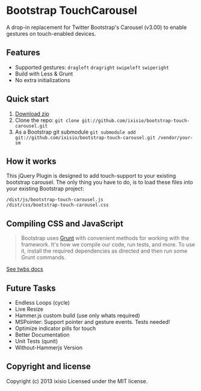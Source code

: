 
# Bootstrap TouchCarousel

A drop-in replacement for Twitter Bootstrap's Carousel (v3.00) to enable gestures on touch-enabled devices.


## Features

* Supported gestures: `dragleft` `dragright` `swipeleft` `swiperight`
* Build with Less & Grunt
* No extra initializations


## Quick start

1. [Download zip](https://github.com/ixisio/bootstrap-touch-carousel/archive/master.zip)
2. Clone the repo: `git clone git://github.com/ixisio/bootstrap-touch-carousel.git`
3. As a Bootstrap git submodule `git submodule add git://github.com/ixisio/bootstrap-touch-carousel.git /vendor/your-sm`


## How it works

This jQuery Plugin is designed to add touch-support to your existing bootstrap carousel. The only thing you have to do, is to load these files into your existing Bootstrap project:

```
/dist/js/bootstrap-touch-carousel.js
/dist/css/bootstrap-touch-carousel.css
```


## Compiling CSS and JavaScript

> Bootstrap uses [Grunt](http://gruntjs.com/) with convenient methods for working with the framework. It's how we compile our code, run tests, and more. To use it, install the required dependencies as directed and then run some Grunt commands.

[See twbs docs](https://github.com/twbs/bootstrap/blob/master/README.md)


## Future Tasks

* Endless Loops (cycle)
* Live Resize
* Hammer.js custom build (use only whats required)
* MSPointer: Support pointer and gesture events. Tests needed!
* Optimize indicator pills for touch
* Better Documentation
* Unit Tests (qunit)
* Without-Hammerjs Version


## Copyright and license

Copyright (c) 2013 ixisio Licensed under the MIT license.
